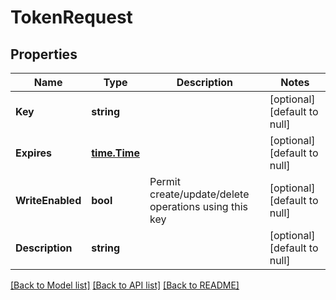 # TokenRequest

## Properties
Name | Type | Description | Notes
------------ | ------------- | ------------- | -------------
**Key** | **string** |  | [optional] [default to null]
**Expires** | [**time.Time**](time.Time.md) |  | [optional] [default to null]
**WriteEnabled** | **bool** | Permit create/update/delete operations using this key | [optional] [default to null]
**Description** | **string** |  | [optional] [default to null]

[[Back to Model list]](../README.md#documentation-for-models) [[Back to API list]](../README.md#documentation-for-api-endpoints) [[Back to README]](../README.md)

